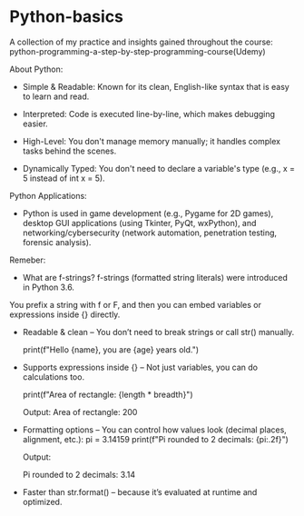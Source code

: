 # Python-basics
A collection of my practice and insights gained throughout the course: python-programming-a-step-by-step-programming-course(Udemy)

About Python:
- Simple & Readable: Known for its clean, English-like syntax that is easy to learn and read.

- Interpreted: Code is executed line-by-line, which makes debugging easier.

- High-Level: You don't manage memory manually; it handles complex tasks behind the scenes.

- Dynamically Typed: You don't need to declare a variable's type (e.g., x = 5 instead of int x = 5).

Python Applications:
- Python is used in game development (e.g., Pygame for 2D games), desktop GUI applications (using Tkinter, PyQt, wxPython), and networking/cybersecurity (network automation, penetration testing, forensic analysis).

Remeber:
- What are f-strings?
f-strings (formatted string literals) were introduced in Python 3.6.

You prefix a string with f or F, and then you can embed variables or expressions inside {} directly.

  - Readable & clean – You don’t need to break strings or call str() manually.

    print(f"Hello {name}, you are {age} years old.")


  - Supports expressions inside {} – Not just variables, you can do calculations too.

    print(f"Area of rectangle: {length * breadth}")

    Output:
    Area of rectangle: 200


  - Formatting options – You can control how values look (decimal places, alignment, etc.):
    pi = 3.14159
    print(f"Pi rounded to 2 decimals: {pi:.2f}")

    Output:

    Pi rounded to 2 decimals: 3.14


  - Faster than str.format() – because it’s evaluated at runtime and optimized.
